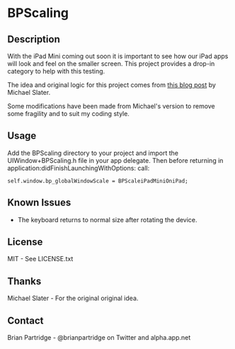 # BPScaling

## Description
With the iPad Mini coming out soon it is important to see how our iPad apps will look and feel on the smaller screen. This project provides a drop-in category to help with this testing.

The idea and original logic for this project comes from [this blog post](http://blog.michaelslater.net/making-your-ipad-app-mini.html) by Michael Slater.

Some modifications have been made from Michael's version to remove some fragility and to suit my coding style. 

## Usage

Add the BPScaling directory to your project and import the UIWindow+BPScaling.h file in your app delegate.  Then before returning in application:didFinishLaunchingWithOptions: call:

    self.window.bp_globalWindowScale = BPScaleiPadMiniOniPad;
    

## Known Issues

- The keyboard returns to normal size after rotating the device.

## License

MIT - See LICENSE.txt

## Thanks

Michael Slater - For the original original idea.

## Contact

Brian Partridge - @brianpartridge on Twitter and alpha.app.net
